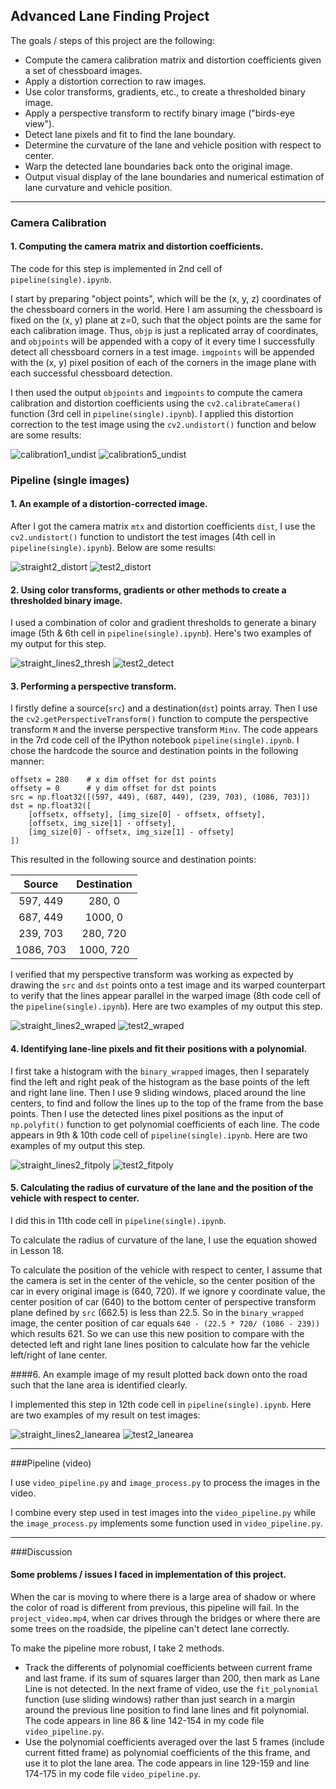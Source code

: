 ## Advanced Lane Finding Project

The goals / steps of this project are the following:

* Compute the camera calibration matrix and distortion coefficients given a set of chessboard images.
* Apply a distortion correction to raw images.
* Use color transforms, gradients, etc., to create a thresholded binary image.
* Apply a perspective transform to rectify binary image ("birds-eye view").
* Detect lane pixels and fit to find the lane boundary.
* Determine the curvature of the lane and vehicle position with respect to center.
* Warp the detected lane boundaries back onto the original image.
* Output visual display of the lane boundaries and numerical estimation of lane curvature and vehicle position.

---

### Camera Calibration

#### 1. Computing the camera matrix and distortion coefficients.

The code for this step is implemented in 2nd cell of `pipeline(single).ipynb`.

I start by preparing "object points", which will be the (x, y, z) coordinates of the chessboard corners in the world. Here I am assuming the chessboard is fixed on the (x, y) plane at z=0, such that the object points are the same for each calibration image.  Thus, `objp` is just a replicated array of coordinates, and `objpoints` will be appended with a copy of it every time I successfully detect all chessboard corners in a test image.  `imgpoints` will be appended with the (x, y) pixel position of each of the corners in the image plane with each successful chessboard detection.

I then used the output `objpoints` and `imgpoints` to compute the camera calibration and distortion coefficients using the `cv2.calibrateCamera()` function (3rd cell in `pipeline(single).ipynb`).  I applied this distortion correction to the test image using the `cv2.undistort()` function and below are some results:

![calibration1_undist](output_images/calibration1_undist.jpg)
![calibration5_undist](output_images/calibration5_undist.jpg)

### Pipeline (single images)

#### 1. An example of a distortion-corrected image.
After I got the camera matrix `mtx` and distortion coefficients `dist`, I use the `cv2.undistort()` function to undistort the test images (4th cell in `pipeline(single).ipynb`). Below are some results:

![straight2_distort](output_images/straight_lines2_undist.jpg)
![test2_distort](output_images/test2_undist.jpg)

#### 2. Using color transforms, gradients or other methods to create a thresholded binary image.
I used a combination of color and gradient thresholds to generate a binary image (5th & 6th cell in `pipeline(single).ipynb`).  Here's two examples of my output for this step.

![straight_lines2_thresh](output_images/straight_lines2_detect.jpg)
![test2_detect](output_images/test2_detect.jpg)

#### 3. Performing a perspective transform.

I firstly define  a source(`src`) and a destination(`dst`) points array. Then I use the `cv2.getPerspectiveTransform()` function to compute the perspective transform `M` and the inverse perspective transform `Minv`. The code appears in the 7rd code cell of the IPython notebook `pipeline(single).ipynb`.  I chose the hardcode the source and destination points in the following manner:

```
offsetx = 280    # x dim offset for dst points
offsety = 0      # y dim offset for dst points
src = np.float32([(597, 449), (687, 449), (239, 703), (1086, 703)])
dst = np.float32([
    [offsetx, offsety], [img_size[0] - offsetx, offsety],
    [offsetx, img_size[1] - offsety],
    [img_size[0] - offsetx, img_size[1] - offsety]
])
```

This resulted in the following source and destination points:

| Source        | Destination   |
|:-------------:|:-------------:|
| 597, 449      | 280, 0        |
| 687, 449      | 1000, 0       |
| 239, 703      | 280, 720      |
| 1086, 703     | 1000, 720     |

I verified that my perspective transform was working as expected by drawing the `src` and `dst` points onto a test image and its warped counterpart to verify that the lines appear parallel in the warped image (8th code cell of the `pipeline(single).ipynb`). Here are two examples of my output this step.

![straight_lines2_wraped](output_images/straight_lines2_wraped.jpg)
![test2_wraped](output_images/test2_wraped.jpg)

#### 4. Identifying lane-line pixels and fit their positions with a polynomial.

I first take a histogram with the `binary_wrapped` images, then I separately find the left and right peak of the histogram as the base points of the left and right lane line. Then I use 9 sliding windows, placed around the line centers, to find and follow the lines up to the top of the frame from the base points. Then I use the detected lines pixel positions as the input of `np.polyfit()` function to get polynomial coefficients of each line. The code appears in 9th & 10th code cell of `pipeline(single).ipynb`. Here are two examples of my output this step.

![straight_lines2_fitpoly](output_images/straight_lines2_fitpoly.jpg)
![test2_fitpoly](output_images/test2_fitpoly.jpg)

#### 5. Calculating the radius of curvature of the lane and the position of the vehicle with respect to center.

I did this in 11th code cell in `pipeline(single).ipynb`.

To calculate the radius of curvature of the lane, I use the equation showed in Lesson 18.

To calculate the position of the vehicle with respect to center, I assume that the camera is set in the center of the vehicle, so the center position of the car in every original image is (640, 720). If we ignore y coordinate value, the center position of car (640)  to the bottom center of perspective transform plane defined by `src` (662.5) is less than 22.5. So in the `binary_wrapped` image, the center position of car equals `640 - (22.5 * 720/ (1086 - 239))` which results 621. So we can use this new position to compare with the detected left and right lane lines position to calculate how far the vehicle left/right of lane center.

####6. An example image of my result plotted back down onto the road such that the lane area is identified clearly.

I implemented this step in 12th code cell in `pipeline(single).ipynb`. Here are two examples of my result on test images:

![straight_lines2_lanearea](output_images/straight_lines2_lanearea.jpg)
![test2_lanearea](output_images/test2_lanearea.jpg)

---

###Pipeline (video)

I use `video_pipeline.py` and `image_process.py` to process the images in the video.

I combine every step used in test images into the `video_pipeline.py` while the `image_process.py` implements some function used in `video_pipeline.py`.

---

###Discussion

#### Some problems / issues I faced in implementation of this project.

When the car is moving to where there is a large area of shadow or where the color of road is different from previous, this pipeline will fail. In the `project_video.mp4`, when car drives through the bridges or where there are some trees on the roadside, the pipeline can't detect lane correctly.

To make the pipeline more robust, I take 2 methods.

- Track the differents of polynomial coefficients between current frame and last frame. if its sum of squares larger than 200, then mark as Lane Line is not detected. In the next frame of video, use the `fit_polynomial` function (use sliding windows) rather than just search in a margin around the previous line position to find lane lines and fit polynomial. The code appears in line 86 & line 142-154 in my code file `video_pipeline.py`.
- Use the polynomial coefficients averaged over the last 5 frames (include current fitted frame) as polynomial coefficients of the this frame, and use it to plot the lane area. The code appears in line 129-159 and line 174-175 in my code file `video_pipeline.py`.

